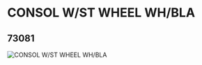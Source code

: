 # CONSOL W/ST WHEEL WH/BLA
## 73081
![CONSOL W/ST WHEEL WH/BLA](https://lc-www-live-s.legocdn.com/media/bricks/5/2/9551.jpg)